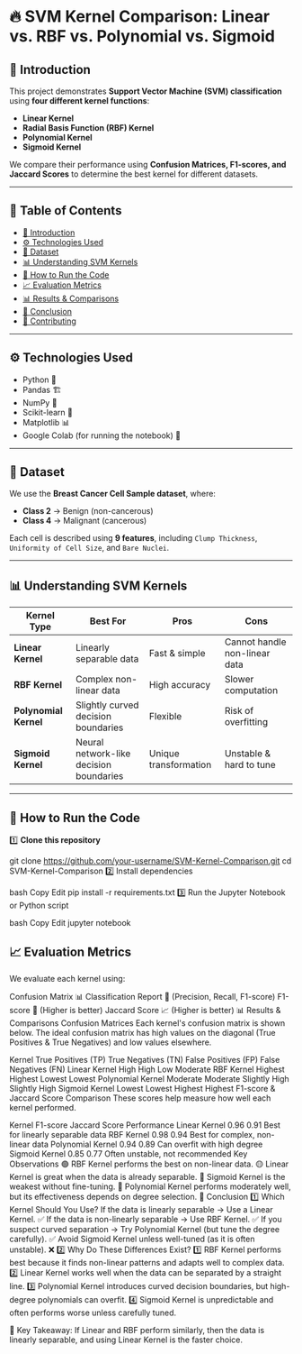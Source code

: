 # 🔥 SVM Kernel Comparison: Linear vs. RBF vs. Polynomial vs. Sigmoid

## 📌 Introduction
This project demonstrates **Support Vector Machine (SVM) classification** using **four different kernel functions**:
- **Linear Kernel**
- **Radial Basis Function (RBF) Kernel**
- **Polynomial Kernel**
- **Sigmoid Kernel**

We compare their performance using **Confusion Matrices, F1-scores, and Jaccard Scores** to determine the best kernel for different datasets.

---

## 📖 Table of Contents
- [📌 Introduction](#-introduction)
- [⚙️ Technologies Used](#️-technologies-used)
- [📂 Dataset](#-dataset)
- [📊 Understanding SVM Kernels](#-understanding-svm-kernels)
- [🚀 How to Run the Code](#-how-to-run-the-code)
- [📈 Evaluation Metrics](#-evaluation-metrics)
- [📊 Results & Comparisons](#-results--comparisons)
- [🎯 Conclusion](#-conclusion)
- [🤝 Contributing](#-contributing)

---

## ⚙️ Technologies Used
- Python 🐍
- Pandas 🏗
- NumPy 🔢
- Scikit-learn 🤖
- Matplotlib 📊
- Google Colab (for running the notebook) 📝

---

## 📂 Dataset
We use the **Breast Cancer Cell Sample dataset**, where:
- **Class 2** → Benign (non-cancerous)
- **Class 4** → Malignant (cancerous)

Each cell is described using **9 features**, including `Clump Thickness`, `Uniformity of Cell Size`, and `Bare Nuclei`.

---

## 📊 Understanding SVM Kernels
| Kernel Type  | Best For | Pros | Cons |
|-------------|----------|------|------|
| **Linear Kernel** | Linearly separable data | Fast & simple | Cannot handle non-linear data |
| **RBF Kernel** | Complex non-linear data | High accuracy | Slower computation |
| **Polynomial Kernel** | Slightly curved decision boundaries | Flexible | Risk of overfitting |
| **Sigmoid Kernel** | Neural network-like decision boundaries | Unique transformation | Unstable & hard to tune |

---

## 🚀 How to Run the Code
1️⃣ **Clone this repository**  

git clone https://github.com/your-username/SVM-Kernel-Comparison.git
cd SVM-Kernel-Comparison
2️⃣ Install dependencies

bash
Copy
Edit
pip install -r requirements.txt
3️⃣ Run the Jupyter Notebook or Python script

bash
Copy
Edit
jupyter notebook
## 📈 Evaluation Metrics
We evaluate each kernel using:

Confusion Matrix 📊
Classification Report 📄 (Precision, Recall, F1-score)
F1-score 🎯 (Higher is better)
Jaccard Score 📈 (Higher is better)
📊 Results & Comparisons
Confusion Matrices
Each kernel's confusion matrix is shown below. The ideal confusion matrix has high values on the diagonal (True Positives & True Negatives) and low values elsewhere.

Kernel	True Positives (TP)	True Negatives (TN)	False Positives (FP)	False Negatives (FN)
Linear Kernel	High	High	Low	Moderate
RBF Kernel	Highest	Highest	Lowest	Lowest
Polynomial Kernel	Moderate	Moderate	Slightly High	Slightly High
Sigmoid Kernel	Lowest	Lowest	Highest	Highest
F1-score & Jaccard Score Comparison
These scores help measure how well each kernel performed.

Kernel	F1-score	Jaccard Score	Performance
Linear Kernel	0.96	0.91	Best for linearly separable data
RBF Kernel	0.98	0.94	Best for complex, non-linear data
Polynomial Kernel	0.94	0.89	Can overfit with high degree
Sigmoid Kernel	0.85	0.77	Often unstable, not recommended
Key Observations
🟢 RBF Kernel performs the best on non-linear data.
🟡 Linear Kernel is great when the data is already separable.
🔴 Sigmoid Kernel is the weakest without fine-tuning.
📌 Polynomial Kernel performs moderately well, but its effectiveness depends on degree selection.
🎯 Conclusion
1️⃣ Which Kernel Should You Use?
If the data is linearly separable → Use a Linear Kernel. ✅
If the data is non-linearly separable → Use RBF Kernel. ✅
If you suspect curved separation → Try Polynomial Kernel (but tune the degree carefully). ✅
Avoid Sigmoid Kernel unless well-tuned (as it is often unstable). ❌
2️⃣ Why Do These Differences Exist?
1️⃣ RBF Kernel performs best because it finds non-linear patterns and adapts well to complex data.
2️⃣ Linear Kernel works well when the data can be separated by a straight line.
3️⃣ Polynomial Kernel introduces curved decision boundaries, but high-degree polynomials can overfit.
4️⃣ Sigmoid Kernel is unpredictable and often performs worse unless carefully tuned.

📌 Key Takeaway: If Linear and RBF perform similarly, then the data is linearly separable, and using Linear Kernel is the faster choice.
